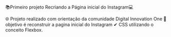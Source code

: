  📚Primeiro projeto Recriando a Página inicial do Instagram💻

🌐 Projeto realizado com orientação da comunidade Digital Innovation One
 📱 objetivo é reconstruir a pagina inicial do Instagram
 ✔   CSS utilizando o conceito Flexbox.
